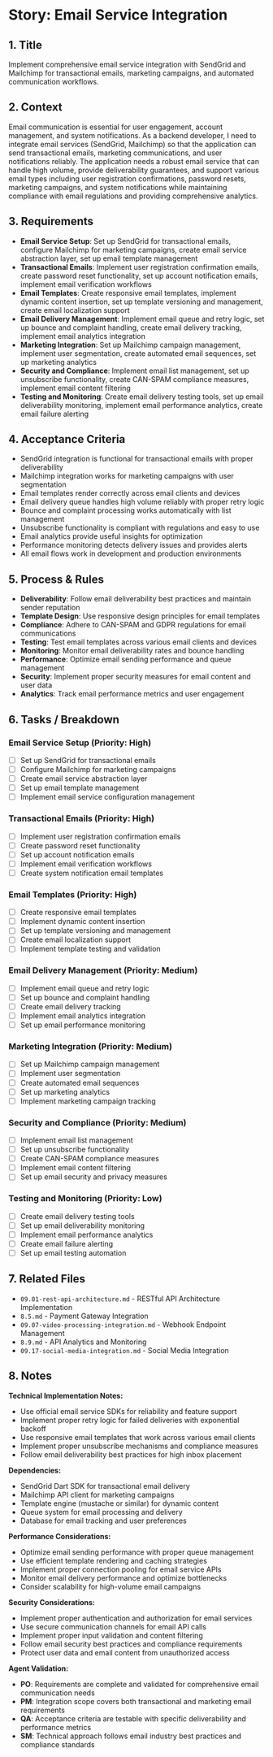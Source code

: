 # Story: Email Service Integration

## 1. Title
Implement comprehensive email service integration with SendGrid and Mailchimp for transactional emails, marketing campaigns, and automated communication workflows.

## 2. Context
Email communication is essential for user engagement, account management, and system notifications. As a backend developer, I need to integrate email services (SendGrid, Mailchimp) so that the application can send transactional emails, marketing communications, and user notifications reliably. The application needs a robust email service that can handle high volume, provide deliverability guarantees, and support various email types including user registration confirmations, password resets, marketing campaigns, and system notifications while maintaining compliance with email regulations and providing comprehensive analytics.

## 3. Requirements
- **Email Service Setup**: Set up SendGrid for transactional emails, configure Mailchimp for marketing campaigns, create email service abstraction layer, set up email template management
- **Transactional Emails**: Implement user registration confirmation emails, create password reset functionality, set up account notification emails, implement email verification workflows
- **Email Templates**: Create responsive email templates, implement dynamic content insertion, set up template versioning and management, create email localization support
- **Email Delivery Management**: Implement email queue and retry logic, set up bounce and complaint handling, create email delivery tracking, implement email analytics integration
- **Marketing Integration**: Set up Mailchimp campaign management, implement user segmentation, create automated email sequences, set up marketing analytics
- **Security and Compliance**: Implement email list management, set up unsubscribe functionality, create CAN-SPAM compliance measures, implement email content filtering
- **Testing and Monitoring**: Create email delivery testing tools, set up email deliverability monitoring, implement email performance analytics, create email failure alerting

## 4. Acceptance Criteria
- SendGrid integration is functional for transactional emails with proper deliverability
- Mailchimp integration works for marketing campaigns with user segmentation
- Email templates render correctly across email clients and devices
- Email delivery queue handles high volume reliably with proper retry logic
- Bounce and complaint processing works automatically with list management
- Unsubscribe functionality is compliant with regulations and easy to use
- Email analytics provide useful insights for optimization
- Performance monitoring detects delivery issues and provides alerts
- All email flows work in development and production environments

## 5. Process & Rules
- **Deliverability**: Follow email deliverability best practices and maintain sender reputation
- **Template Design**: Use responsive design principles for email templates
- **Compliance**: Adhere to CAN-SPAM and GDPR regulations for email communications
- **Testing**: Test email templates across various email clients and devices
- **Monitoring**: Monitor email deliverability rates and bounce handling
- **Performance**: Optimize email sending performance and queue management
- **Security**: Implement proper security measures for email content and user data
- **Analytics**: Track email performance metrics and user engagement

## 6. Tasks / Breakdown
### Email Service Setup (Priority: High)
- [ ] Set up SendGrid for transactional emails
- [ ] Configure Mailchimp for marketing campaigns
- [ ] Create email service abstraction layer
- [ ] Set up email template management
- [ ] Implement email service configuration management

### Transactional Emails (Priority: High)
- [ ] Implement user registration confirmation emails
- [ ] Create password reset functionality
- [ ] Set up account notification emails
- [ ] Implement email verification workflows
- [ ] Create system notification email templates

### Email Templates (Priority: High)
- [ ] Create responsive email templates
- [ ] Implement dynamic content insertion
- [ ] Set up template versioning and management
- [ ] Create email localization support
- [ ] Implement template testing and validation

### Email Delivery Management (Priority: Medium)
- [ ] Implement email queue and retry logic
- [ ] Set up bounce and complaint handling
- [ ] Create email delivery tracking
- [ ] Implement email analytics integration
- [ ] Set up email performance monitoring

### Marketing Integration (Priority: Medium)
- [ ] Set up Mailchimp campaign management
- [ ] Implement user segmentation
- [ ] Create automated email sequences
- [ ] Set up marketing analytics
- [ ] Implement marketing campaign tracking

### Security and Compliance (Priority: Medium)
- [ ] Implement email list management
- [ ] Set up unsubscribe functionality
- [ ] Create CAN-SPAM compliance measures
- [ ] Implement email content filtering
- [ ] Set up email security and privacy measures

### Testing and Monitoring (Priority: Low)
- [ ] Create email delivery testing tools
- [ ] Set up email deliverability monitoring
- [ ] Implement email performance analytics
- [ ] Create email failure alerting
- [ ] Set up email testing automation

## 7. Related Files
- `09.01-rest-api-architecture.md` - RESTful API Architecture Implementation
- `8.5.md` - Payment Gateway Integration
- `09.07-video-processing-integration.md` - Webhook Endpoint Management
- `8.9.md` - API Analytics and Monitoring
- `09.17-social-media-integration.md` - Social Media Integration

## 8. Notes
**Technical Implementation Notes:**
- Use official email service SDKs for reliability and feature support
- Implement proper retry logic for failed deliveries with exponential backoff
- Use responsive email templates that work across various email clients
- Implement proper unsubscribe mechanisms and compliance measures
- Follow email deliverability best practices for high inbox placement

**Dependencies:**
- SendGrid Dart SDK for transactional email delivery
- Mailchimp API client for marketing campaigns
- Template engine (mustache or similar) for dynamic content
- Queue system for email processing and delivery
- Database for email tracking and user preferences

**Performance Considerations:**
- Optimize email sending performance with proper queue management
- Use efficient template rendering and caching strategies
- Implement proper connection pooling for email service APIs
- Monitor email delivery performance and optimize bottlenecks
- Consider scalability for high-volume email campaigns

**Security Considerations:**
- Implement proper authentication and authorization for email services
- Use secure communication channels for email API calls
- Implement proper input validation and content filtering
- Follow email security best practices and compliance requirements
- Protect user data and email content from unauthorized access

**Agent Validation:**
- **PO**: Requirements are complete and validated for comprehensive email communication needs
- **PM**: Integration scope covers both transactional and marketing email requirements
- **QA**: Acceptance criteria are testable with specific deliverability and performance metrics
- **SM**: Technical approach follows email industry best practices and compliance standards